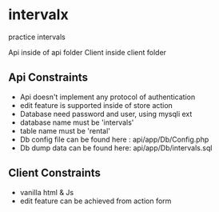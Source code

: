 # intervalx
practice intervals

Api inside of api folder
Client inside client folder


## Api Constraints
- Api doesn't implement any protocol of authentication
- edit feature is supported inside of store action
- Database need password and user, using mysqli ext
- database name must be 'intervals'
- table name must be 'rental'
- Db config file can be found here : api/app/Db/Config.php
- Db dump data can be found here: api/app/Db/intervals.sql


## Client Constraints
- vanilla html & Js
- edit feature can be achieved from action form